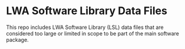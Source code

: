 LWA Software Library Data Files
===============================
This repo includes LWA Software Library (LSL) data files that are considered
too large or limited in scope to be part of the main software package.

